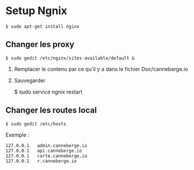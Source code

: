 # Setup Ngnix

	$ sudo apt-get install nginx
	
## Changer les proxy

	$ sudo gedit /etc/nginx/sites-available/default &
	
1. Remplacer le contenu par ce qu'il y a dans le fichier Doc/canneberge.io
2. Sauvegarder

	$ sudo service ngnix restart
	
## Changer les routes local

	$ sudo gedit /etc/hosts
	
Exemple :

	127.0.0.1	admin.canneberge.io
	127.0.0.1	api.canneberge.io
	127.0.0.1	carte.canneberge.io
	127.0.0.1	r.canneberge.io



